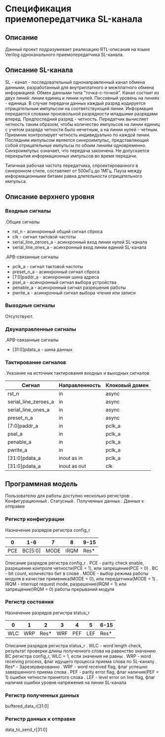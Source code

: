 # Спецификация приемопередатчика SL-канала

## Описание
Данный проект подразумевает реализацию RTL-описания на языке Verilog одноканального приемопередатчика SL-канала.

## Описание SL-канала
SL - канал - последовательный однонаправленный канал обмена данными, разработанный для внутриплатного и межплатного обмена информацией. Обмен данными типа "точка-с-точкой". Канал состоит из двух линий: линии единиц и линии нулей. Пассивный уровень на линиях - единица. В случае передачи данных каждый разряд кодируется отрицательным импульсом на соответствующей линии. Информация передается словами произвольной разрядности младшими разрядами вперед. Предпоследний разряд - четность. Передатчик вычисляет четность таким образом, чтобы количество импульсов на линии единиц с учетом разряда четности было нечетным, а на линии нулей - четным. Приемник контролирует четность индивидуально по каждой линии. Последним импульсом является синхроимпульс, представляющий собой отрицательные импульсы по обоим линиям одновременно. Синхроимпульс означает, что передача закончена. Не допускается перекрытия информационных импульсов во время передачи.


Типичная рабочая частота передатчика, спроектированного в синхронном стиле, составляет от 500кГц до 1МГц. Пауза между информационными битами равна длительности отрицательного импульса.


## Описание верхнего уровня


### Входные сигналы
.Общие сигналы
* rst_n - асинхронный общий сигнал сброса
* clk - сигнал тактовой частоты
* serial_line_zeroes_a - асинхронный вход линии нулей SL-канала
* serial_line_ones_a - асинхронный вход линии единий SL-канала

.APB-связанные сигналы
* pclk_a - сигнал тактовой частоты
* preset_n_a - асинхронный сигнал сброса
* [7:0]paddr_a - асинхронная шина адреса
* psel_a - асинхронный сигнал выбора устройства
* penable_a - асинхронный сигнал разрешения работы
* pwrite_a - асинхронный сигнал выбора чтения или записи


### Выходные сигналы
Отсутствуют.


### Двунаправленные сигналы
.APB-связанные сигналы
* [31:0]pdata_a - шина данных


### Тактирование сигналов

.Указание на источник тактирования входных и выходных сигналов


|Сигнал                 |Направленность |Клоковый домен
|-----------------------|---------------|--------------
|rst_n                  |in             | async
|serial_line_zeroes_a   |in             | async
|serial_line_ones_a     |in             | async
|preset_n_a             |in             | async
|[7:0]paddr_a           |in             | pclk_a
|psel_a                 |in             | pclk_a
|penable_a              |in             | pclk_a
|pwrite_a               |in             | pclk_a
|[31:0]pdata_a          |inout as in    | pclk_a
|[31:0]pdata_a          |inout as out   | clk




## Программная модель
Пользователю для работы доступно несколько регистров:
. Конфигурационный
. Статусный
. Полученных данных
. Данных к отправке

### Регистр конфигурации

Назначение разрядов регистра config_r

|0     |1-6    |7    |8    |9-15
|------|-------|-----|-----|----
|PCE   |BC[5:0]|MODE |IRQM |Res*

Описание разрядов регистра config_r
. PCE - parity check enable, разрешение контроля четности(PCE = 1), или запрещение(PCE = 0)
. BC - bit count, количество бит в слове
. MODE - выбор режима работы модуля в качестве применика(MODE = 0), или передатчика(MODE = 1)
. IRQM - interrupt request mode, разрешение(IRQM = 1) или запрещение(IRQM = 0) работы прерываний модуля

### Регистр состояния

Назначение разрядов регистра status_r

|0     |1   |2    |3   |4   |5   |6-15
|------|----|-----|----|----|----|-----
|WLC   |WRP |Res* |WRF |PEF |LEF |Res*


Описание разрядов регистра status_r
. WLC - word length check, результат проверки длины полученного слова на равенство значению BC регистра config_r, WLC = 1, если значения не равны
. WRP - word receiving process, флаг идущего процесса приема слова по SL-каналу
. Res* - Зарезервированно
. WRF - word received flag, флаг успешно завершенного приема слова
. PEF - parity error flag, флаг наличия(PEF = 1) ошибки четности принятого слова
. LEF - level error on line flag, флаг наличия ошибки уровня напряжения на линии SL-канала

### Регистр полученных данных
buffered_data_r[31:0]

### Регистр данных к отправке
data_to_send_r[31:0]
